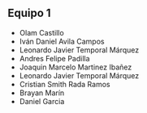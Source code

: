 ## Equipo 1
+ Olam Castillo
+ Iván Daniel Avila Campos
+ Leonardo Javier Temporal Márquez
+ Andres Felipe Padilla
+ Joaquin Marcelo Martinez Ibañez
+ Leonardo Javier Temporal Márquez
+ Cristian Smith Rada Ramos
+ Brayan Marín
+ Daniel Garcia